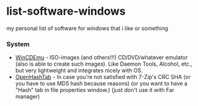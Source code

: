 # list-software-windows
my personal list of software for windows that i like or something

### System

* [WinCDEmu](https://github.com/sysprogs/WinCDEmu) - ISO-images (and others!!!) CD/DVD/whatever emulator (also is able to create such images). Like Daemon Tools, Alcohol, etc., but very lightweight and integrates nicely with OS.
* [OpenHashTab](https://github.com/namazso/OpenHashTab) - In case you're not satisfied with 7-Zip's CRC SHA (or you have to use MD5 hash because reasons) (or you want to have a "Hash" tab in file properties window.) (just don't use it with Far manager)
